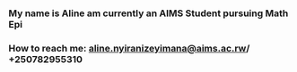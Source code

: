 ###  My name is Aline am currently an AIMS Student pursuing Math Epi

### How to reach me: aline.nyiranizeyimana@aims.ac.rw/ +250782955310


<!--
**alinenyiranizeyimana/alinenyiranizeyimana** is a ✨ _special_ ✨ repository because its `README.md` (this file) appears on your GitHub profile.

Here are some ideas to get you started:

- 🔭 I’m currently working on ...
- 🌱 I’m currently learning ...
- 👯 I’m looking to collaborate on ...
- 🤔 I’m looking for help with ...
- 💬 Ask me about ...
- 📫 How to reach me: ...
- 😄 Pronouns: ...
- ⚡ Fun fact: ...
-->
